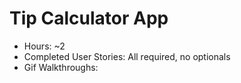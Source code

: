 Tip Calculator App
========

* Hours: ~2
* Completed User Stories: All required, no optionals 
* Gif Walkthroughs: 




